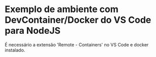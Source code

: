 # Exemplo de ambiente com DevContainer/Docker do VS Code para NodeJS

É necessário a extensão 'Remote - Containers' no VS Code e docker instalado.

